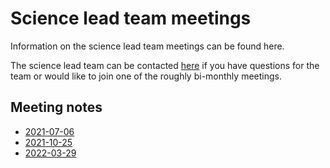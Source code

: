 Science lead team meetings
==========================

Information on the science lead team meetings can be found here.

The science lead team can be contacted
[here](https://github.com/orgs/ESMValGroup/teams/scientific-lead-development-team)
if you have questions for the team or would like to join one of the roughly bi-monthly meetings.

Meeting notes
-------------
  - [2021-07-06](Minutes/20210706.md)
  - [2021-10-25](Minutes/20211025.md)
  - [2022-03-29](Munites/20220329.md)
